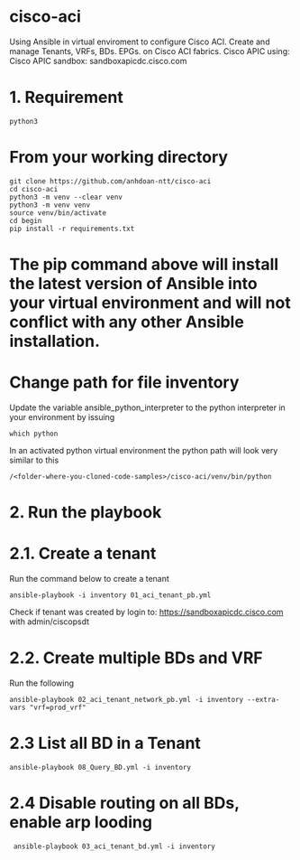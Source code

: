 # cisco-aci
Using Ansible in virtual enviroment to configure Cisco ACI. Create and manage Tenants, VRFs, BDs. EPGs. on Cisco ACI fabrics.
Cisco APIC using: Cisco APIC sandbox: sandboxapicdc.cisco.com
# 1. Requirement
    python3

# From your working directory
    git clone https://github.com/anhdoan-ntt/cisco-aci
    cd cisco-aci
    python3 -m venv --clear venv
    python3 -m venv venv
    source venv/bin/activate
    cd begin
    pip install -r requirements.txt
# The pip command above will install the latest version of Ansible into your virtual environment and will not conflict with any other Ansible installation.
# Change path for file inventory
Update the variable ansible_python_interpreter to the python interpreter in your environment by issuing 

    which python

In an activated python virtual environment the python path will look very similar to this

    /<folder-where-you-cloned-code-samples>/cisco-aci/venv/bin/python
  
 # 2. Run the playbook
 # 2.1. Create a tenant
 Run the command below to create a tenant
 
    ansible-playbook -i inventory 01_aci_tenant_pb.yml
 
 Check if tenant was created by login to:
 https://sandboxapicdc.cisco.com with
 admin/ciscopsdt
 # 2.2. Create multiple BDs and VRF
 Run the following
 
    ansible-playbook 02_aci_tenant_network_pb.yml -i inventory --extra-vars "vrf=prod_vrf"
 
 # 2.3 List all BD in a Tenant
 
    ansible-playbook 08_Query_BD.yml -i inventory
    
 # 2.4 Disable routing on all BDs, enable arp looding
 
     ansible-playbook 03_aci_tenant_bd.yml -i inventory
 

